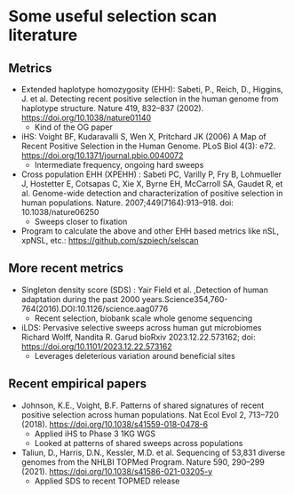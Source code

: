 # Some useful selection scan literature

## Metrics
- Extended haplotype homozygosity (EHH):  Sabeti, P., Reich, D., Higgins, J. et al. Detecting recent positive selection in the human genome from haplotype structure. Nature 419, 832–837 (2002).
   https://doi.org/10.1038/nature01140
    - Kind of the OG paper
- iHS:  Voight BF, Kudaravalli S, Wen X, Pritchard JK (2006) A Map of Recent Positive Selection in the Human Genome. PLoS Biol 4(3): e72. https://doi.org/10.1371/journal.pbio.0040072
    - Intermediate frequency, ongoing hard sweeps 
- Cross population EHH (XPEHH) : Sabeti PC, Varilly P, Fry B, Lohmueller J, Hostetter E, Cotsapas C, Xie X, Byrne EH, McCarroll SA, Gaudet R, et al. Genome-wide detection and characterization of positive selection in human populations.
  Nature. 2007;449(7164):913–918. doi: 10.1038/nature06250
    - Sweeps closer to fixation
- Program to calculate the above and other EHH based metrics like nSL, xpNSL, etc.: https://github.com/szpiech/selscan

## More recent metrics 
- Singleton density score (SDS) : Yair Field et al. ,Detection of human adaptation during the past 2000 years.Science354,760-764(2016).DOI:10.1126/science.aag0776
    - Recent selection, biobank scale whole genome sequencing
- iLDS: Pervasive selective sweeps across human gut microbiomes Richard Wolff, Nandita R. Garud bioRxiv 2023.12.22.573162; doi: https://doi.org/10.1101/2023.12.22.573162
    - Leverages deleterious variation around beneficial sites

## Recent empirical papers
- Johnson, K.E., Voight, B.F. Patterns of shared signatures of recent positive selection across human populations. Nat Ecol Evol 2, 713–720 (2018). https://doi.org/10.1038/s41559-018-0478-6
    - Applied iHS to Phase 3 1KG WGS
    - Looked at patterns of shared sweeps across populations
- Taliun, D., Harris, D.N., Kessler, M.D. et al. Sequencing of 53,831 diverse genomes from the NHLBI TOPMed Program. Nature 590, 290–299 (2021). https://doi.org/10.1038/s41586-021-03205-y
    - Applied SDS to recent TOPMED release 
